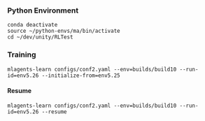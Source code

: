 ### Python Environment

```
conda deactivate
source ~/python-envs/ma/bin/activate
cd ~/dev/unity/RLTest
```

### Training


```
mlagents-learn configs/conf2.yaml --env=builds/build10 --run-id=env5.26 --initialize-from=env5.25
```
#### Resume
```
mlagents-learn configs/conf2.yaml --env=builds/build10 --run-id=env5.26 --resume
```
